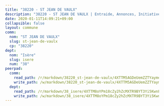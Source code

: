 ```yaml
---
title: "38220 - ST JEAN DE VAULX"
description: "38220 - ST JEAN DE VAULX | Entraide, Annonces, Initiatives"
date: 2020-01-11T14:09:21+09:00
collapsible: false
layout: commune
comm:
  nom: "ST JEAN DE VAULX"
  slug: st-jean-de-vaulx
  cp: "38220"
dept:
  nom: "Isère"
  slug: isere
  num: "38"
peerpad:
  comm:
    read_path: /r/markdown/38220_st-jean-de-vaulx/4XTTM5AGDeUemZZTYaymeCuUuUTicx3NYxeW6B32hvwbUehZ1
    write_path: /w/markdown/38220_st-jean-de-vaulx/4XTTM5AGDeUemZZTYaymeCuUuUTicx3NYxeW6B32hvwbUehZ1-K3TgUSeNXHvGGJXzp7eoV5g1dfWo8NUGBxE4cXDr7wPNfjFAXhoyKJG2N9CF6UZbXoWu71XED8EdM2szGCD1dUY3BvfbhvgmfjL4tneagAZ3erkbGiZVJqYx4TJ9LudDo7mMqTUK
  dept:
    read_path: /r/markdown/38_isere/4XTTM8oYPm18cZy2hZcMXTR9BYT3Yi5KwnFvpXu1TXaRq7Q3V
    write_path: /w/markdown/38_isere/4XTTM8oYPm18cZy2hZcMXTR9BYT3Yi5KwnFvpXu1TXaRq7Q3V-K3TgUoSzs2JpJwfbzBvgU8N95mHo7JXz7NbEctNRM3EDb2iYHA4maKm3pRQwmboULLPnLFTEhRgTawPTWpmxTxKbTwDgAEzA9tUHjpudQTWdKWfdVSegAo77eCwhXTaVG7AyUZEs
---
```


